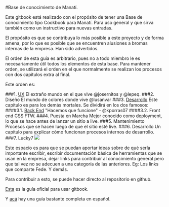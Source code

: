 #Base de conocimiento de Manatí.

Este gitbook está realizado con el propósito de tener una Base de conocimiento tipo Cookbook para Manatí. Para uso general y que sirva también como un instructivo para nuevas entradas.

El propósito es que se contribuya lo más posible a este proyecto y de forma amena, por lo que es posible que se encuentren alusiones a bromas internas de la empresa. Han sido advertidos.

El orden de esta guía es arbitrario, pues no a todo miembro le es necesariamente útil todos los elementos de esta base. Para mantener orden, se utilizará el orden en el que normalmente se realizan los procesos con dos capítulos extra al final.

Este orden es:

###1. [UX](UX/UX.md)
El extraño mundo en el que vive @josernitos y @lepeq.
###2. Diseño
El mundo de colores donde vive @lusanvar
###3. [Desarrollo](Desarrollo/Desarrollo.md)
Este capítulo es para los demás mortales. Se dividirá en los dos famosos:
####3.1. [Back End](Desarrollo/Back_End/Back_end.md)
"Hacemos que funcione" - @kporras07
####3.2. Front end
CSS FTW.
###4. Puesta en Marcha
Mejor conocido como deployment, lo que se hace antes de lanzar un sitio a live.
###5. Mantenimiento
Procesos que se hacen luego de que el sitio esté live.
###6. Desarrollo
Un capítulo para explicar cómo funcionan procesos internos de desarrollo. 
###7. Lucky7
![](http://www.mariowiki.com/images/4/4a/Lucky7.png)

Este espacio es para que se puedan aportar ideas sobre de qué sería importante escribir, escribir documentación básica de herramientas que se usan en la empresa, dejar links para contribuir al conocimiento general pero que tal vez no se adecuen a una categoría de las anteriores. Eg: Los links que comparte Fede.
Y demás.

Para contribuir a esto, se puede hacer directo al repositorio en github.

[Esta](https://help.gitbook.com/index.html) es la guía oficial para usar gitbook.

Y [acá](http://inyenia.github.io/gitbook-template/) hay una guía bastante completa en español.









































































































































































































































































































































































































































































































































































































































































































































































































